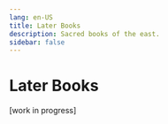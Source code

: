 ```yaml
---
lang: en-US
title: Later Books
description: Sacred books of the east.
sidebar: false
---
```


# Later Books
 [work in progress]